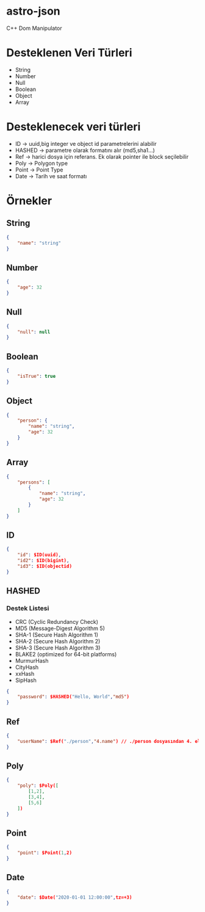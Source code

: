 # astro-json
C++ Dom Manipulator

# Desteklenen Veri Türleri
- String
- Number
- Null
- Boolean
- Object
- Array


# Desteklenecek veri türleri
- ID -> uuid,big integer ve object id parametrelerini alabilir
- HASHED -> parametre olarak formatını alır (md5,sha1...)
- Ref -> harici dosya için referans. Ek olarak pointer ile block seçilebilir
- Poly -> Polygon type
- Point -> Point Type
- Date -> Tarih ve saat formatı

# Örnekler
## String
```json
{
    "name": "string"
}
```

## Number
```json
{
    "age": 32
}
```

## Null
```json
{
    "null": null
}
```

## Boolean
```json
{
    "isTrue": true
}
```

## Object
```json
{
    "person": {
        "name": "string",
        "age": 32
    }
}
```

## Array
```json
{
    "persons": [
        {
            "name": "string",
            "age": 32
        }
    ]
}
```

## ID
```json
{
    "id": $ID(uuid),
    "id2": $ID(bigint),
    "id3": $ID(objectid)
}
```

## HASHED

### Destek Listesi
- CRC (Cyclic Redundancy Check)
- MD5 (Message-Digest Algorithm 5)
- SHA-1 (Secure Hash Algorithm 1)
- SHA-2 (Secure Hash Algorithm 2)
- SHA-3 (Secure Hash Algorithm 3)
- BLAKE2 (optimized for 64-bit platforms)
- MurmurHash
- CityHash
- xxHash
- SipHash

```json
{
    "password": $HASHED("Hello, World","md5")
}
```

## Ref
```json
{
    "userName": $Ref("./person","4.name") // ./person dosyasından 4. elemanın name değerini alır
}
```

## Poly
```json
{
    "poly": $Poly([
        [1,2],
        [3,4],
        [5,6]
    ])
}
```

## Point
```json
{
    "point": $Point(1,2)
}
```

## Date
```json
{
    "date": $Date("2020-01-01 12:00:00",tz=+3)
}
```
